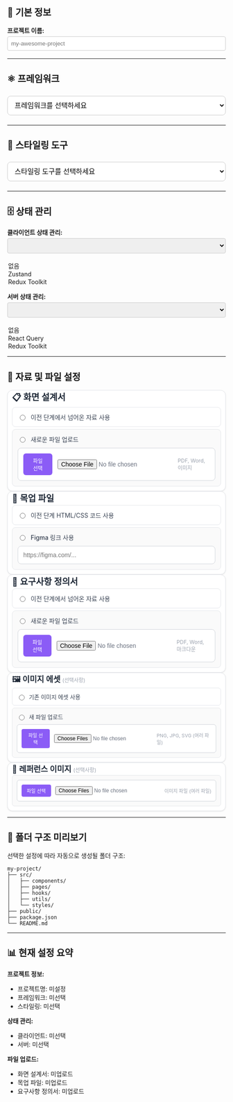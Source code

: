 ## 📝 기본 정보

**프로젝트 이름:**
<input type="text" id="projectName" name="projectName" placeholder="my-awesome-project" style="width: 100%; padding: 8px; border: 1px solid #ccc; border-radius: 4px; margin: 4px 0;" />

---

## ⚛️ 프레임워크

<select id="framework" name="framework" style="width: 100%; padding: 12px; border: 1px solid #ccc; border-radius: 8px; margin: 8px 0; font-size: 16px; background: white;">
  <option value="">프레임워크를 선택하세요</option>
  <option value="React">React</option>
  <option value="Vue">Vue</option>
</select>

---

## 🎨 스타일링 도구

<select id="styling" name="styling" style="width: 100%; padding: 12px; border: 1px solid #ccc; border-radius: 8px; margin: 8px 0; font-size: 16px; background: white;">
  <option value="">스타일링 도구를 선택하세요</option>
  <option value="Tailwind CSS">Tailwind CSS</option>
  <option value="Styled Components">Styled Components</option>
  <option value="CSS Modules">CSS Modules</option>
  <option value="SCSS">SCSS</option>
</select>

---

## 🗄️ 상태 관리

**클라이언트 상태 관리:**
<select id="clientState" name="clientState" style="width: 100%; padding: 8px; border: 1px solid #ccc; border-radius: 4px; margin: 4px 0;">

  <option value="None">없음</option>
  <option value="Zustand">Zustand</option>
  <option value="Redux Toolkit">Redux Toolkit</option>
</select>

**서버 상태 관리:**
<select id="serverState" name="serverState" style="width: 100%; padding: 8px; border: 1px solid #ccc; border-radius: 4px; margin: 4px 0;">

  <option value="None">없음</option>
  <option value="React Query">React Query</option>
  <option value="Redux Toolkit">Redux Toolkit</option>
</select>

---

## 📎 자료 및 파일 설정

<div>
  <!-- 화면 설계서 -->
  <div style="background: white; border: 1px solid #e5e7eb; border-radius: 12px; padding: 0 10px; box-shadow: 0 1px 3px rgba(0, 0, 0, 0.1); display: flex; flex-direction: column;">
    <h3 style="font-size: 20px; font-weight: 600; color: #1f2937; margin: 0 0 2px 0;">
      📋 화면 설계서
    </h3>
    <div style="display: flex; flex-direction: column; gap: 5px; margin-bottom: 10px;">
      <label style="display: flex; align-items: center; padding: 12px; border: 1px solid #e5e7eb; border-radius: 8px; cursor: pointer; transition: all 0.2s;" onmouseover="this.style.background='#f3f4f6'" onmouseout="this.style.background='white'">
        <input type="radio" name="designDocSource" value="previous" style="margin-right: 12px; accent-color: #8b5cf6;" />
        <span style="font-size: 14px; color: #374151;">이전 단계에서 넘어온 자료 사용</span>
      </label>
      <div style="display: flex; flex-direction: column; gap: 10px;  border: 1px solid #e5e7eb; border-radius: 8px; padding: 12px; background: #fafafa;">
        <label style="display: flex; align-items: center;">
          <input type="radio" name="designDocSource" value="upload" style="margin-right: 12px; accent-color: #8b5cf6;" />
          <span style="font-size: 14px; color: #374151; font-weight: 500;">새로운 파일 업로드</span>
        </label>
        <div style="display: flex; align-items: center; gap: 12px; padding: 12px; border: 1px solid #d1d5db; border-radius: 8px; background: white;">
          <button type="button" style="background: #8b5cf6; color: white; border: none; padding: 8px 16px; border-radius: 6px; font-size: 12px; font-weight: 500; cursor: pointer;">파일 선택</button>
          <input type="file" id="designDoc" name="designDoc" accept=".pdf,.doc,.docx,.png,.jpg,.jpeg" style="flex: 1; border: none; font-size: 14px; color: #6b7280;" />
          <span style="font-size: 12px; color: #9ca3af;">PDF, Word, 이미지</span>
        </div>
      </div>
    </div>
  </div>

  <!-- 목업 파일 -->
  <div style="background: white; border: 1px solid #e5e7eb; border-radius: 12px; padding: 0 10px; box-shadow: 0 1px 3px rgba(0, 0, 0, 0.1); display: flex; flex-direction: column;">
    <h3 style="font-size: 20px; font-weight: 600; color: #1f2937; margin: 0 0 2px 0;">
      🎨 목업 파일
    </h3>
    <div style="display: flex; flex-direction: column; gap: 5px; margin-bottom: 10px;">
      <label style="display: flex; align-items: center; padding: 12px; border: 1px solid #e5e7eb; border-radius: 8px; cursor: pointer; transition: all 0.2s;" onmouseover="this.style.background='#f3f4f6'" onmouseout="this.style.background='white'">
        <input type="radio" name="mockupSource" value="previous" style="margin-right: 12px; accent-color: #8b5cf6;" />
        <span style="font-size: 14px; color: #374151;">이전 단계 HTML/CSS 코드 사용</span>
      </label>
      <div style="display: flex; flex-direction: column; gap: 10px; border: 1px solid #e5e7eb; border-radius: 8px; padding: 12px; background: #fafafa;">
        <label style="display: flex; align-items: center;">
          <input type="radio" name="mockupSource" value="figma" style="margin-right: 12px; accent-color: #8b5cf6;" />
          <span style="font-size: 14px; color: #374151; font-weight: 500;">Figma 링크 사용</span>
        </label>
        <input type="url" id="figmaLink" name="figmaLink" placeholder="https://figma.com/..." style="width: 100%; padding: 12px; border: 1px solid #d1d5db; border-radius: 8px; font-size: 14px; background: white;" />
        </div>
      </div>
    </div>
  </div>

  <!-- 요구사항 정의서 -->
  <div style="background: white; border: 1px solid #e5e7eb; border-radius: 12px; padding: 0 10px; box-shadow: 0 1px 3px rgba(0, 0, 0, 0.1); display: flex; flex-direction: column;">
    <h3 style="font-size: 20px; font-weight: 600; color: #1f2937; margin: 0 0 2px 0;">
      📄 요구사항 정의서
    </h3>
    <div style="display: flex; flex-direction: column; gap: 5px; margin-bottom: 10px;">
      <label style="display: flex; align-items: center; padding: 12px; border: 1px solid #e5e7eb; border-radius: 8px; cursor: pointer; transition: all 0.2s;" onmouseover="this.style.background='#f3f4f6'" onmouseout="this.style.background='white'">
        <input type="radio" name="requirementsSource" value="previous" style="margin-right: 12px; accent-color: #8b5cf6;" />
        <span style="font-size: 14px; color: #374151;">이전 단계에서 넘어온 자료 사용</span>
      </label>
      <div style="display: flex; flex-direction: column; gap: 10px; border: 1px solid #e5e7eb; border-radius: 8px; padding: 12px; background: #fafafa;">
        <label style="display: flex; align-items: center;">
          <input type="radio" name="requirementsSource" value="upload" style="margin-right: 12px; accent-color: #8b5cf6;" />
          <span style="font-size: 14px; color: #374151; font-weight: 500;">새로운 파일 업로드</span>
        </label>
        <div style="display: flex; align-items: center; gap: 12px; padding: 12px; border: 1px solid #d1d5db; border-radius: 8px; background: white;">
          <button type="button" style="background: #8b5cf6; color: white; border: none; padding: 8px 16px; border-radius: 6px; font-size: 12px; font-weight: 500; cursor: pointer;">파일 선택</button>
          <input type="file" id="requirements" name="requirements" accept=".pdf,.doc,.docx,.md,.txt" style="flex: 1; border: none; font-size: 14px; color: #6b7280;" />
          <span style="font-size: 12px; color: #9ca3af;">PDF, Word, 마크다운</span>
        </div>
      </div>
    </div>
  </div>

  <!-- 이미지 에셋 -->
  <div style="background: white; border: 1px solid #e5e7eb; border-radius: 12px; padding: 0 10px; box-shadow: 0 1px 3px rgba(0, 0, 0, 0.1); display: flex; flex-direction: column;">
    <h4 style="font-size: 18px; font-weight: 600; color: #1f2937; margin: 0 0 2px 0;">
      🖼️ 이미지 에셋 <span style="font-size: 12px; color: #9ca3af; font-weight: normal;">(선택사항)</span>
    </h4>
    <div style="display: flex; flex-direction: column; gap: 5px; margin-bottom: 10px;">
      <label style="display: flex; align-items: center; padding: 10px; border: 1px solid #e5e7eb; border-radius: 6px; cursor: pointer; transition: all 0.2s;" onmouseover="this.style.background='#f3f4f6'" onmouseout="this.style.background='white'">
        <input type="radio" name="imageAssetsSource" value="previous" style="margin-right: 10px; accent-color: #8b5cf6;" />
        <span style="font-size: 13px; color: #374151;">기존 이미지 에셋 사용</span>
      </label>
      <div style="display: flex; flex-direction: column; gap: 8px; border: 1px solid #e5e7eb; border-radius: 6px; padding: 10px; background: #fafafa;">
        <label style="display: flex; align-items: center;">
          <input type="radio" name="imageAssetsSource" value="upload" style="margin-right: 10px; accent-color: #8b5cf6;" />
          <span style="font-size: 13px; color: #374151; font-weight: 500;">새 파일 업로드</span>
        </label>
        <div style="display: flex; align-items: center; gap: 10px; padding: 10px; border: 1px solid #d1d5db; border-radius: 6px; background: white;">
          <button type="button" style="background: #8b5cf6; color: white; border: none; padding: 6px 12px; border-radius: 4px; font-size: 11px; font-weight: 500; cursor: pointer;">파일 선택</button>
          <input type="file" id="imageAssets" name="imageAssets" accept=".png,.jpg,.jpeg,.svg,.gif" multiple style="flex: 1; border: none; font-size: 12px; color: #6b7280; background: none;" />
          <span style="font-size: 11px; color: #9ca3af;">PNG, JPG, SVG (여러 파일)</span>
        </div>
      </div>
    </div>
  </div>

  <!-- 레퍼런스 이미지 -->
  <div style="background: white; border: 1px solid #e5e7eb; border-radius: 12px; padding: 0 10px; box-shadow: 0 1px 3px rgba(0, 0, 0, 0.1); display: flex; flex-direction: column;">
    <h4 style="font-size: 18px; font-weight: 600; color: #1f2937; margin: 0 0 2px 0;">
      🌟 레퍼런스 이미지 <span style="font-size: 12px; color: #9ca3af; font-weight: normal;">(선택사항)</span>
    </h4>
    <div style="display: flex; flex-direction: column; gap: 5px; margin-bottom: 10px;">
      <div style="display: flex; flex-direction: column; gap: 8px; border: 1px solid #e5e7eb; border-radius: 6px; padding: 10px; background: #fafafa;">
        <div style="display: flex; align-items: center; gap: 10px; padding: 10px; border: 1px solid #d1d5db; border-radius: 6px; background: white;">
          <button type="button" style="background: #8b5cf6; color: white; border: none; padding: 6px 12px; border-radius: 4px; font-size: 11px; font-weight: 500; cursor: pointer;">파일 선택</button>
          <input type="file" id="references" name="references" accept=".png,.jpg,.jpeg,.gif,.webp" multiple style="flex: 1; border: none; font-size: 12px; color: #6b7280; background: none;" />
          <span style="font-size: 11px; color: #9ca3af;">이미지 파일 (여러 파일)</span>
        </div>
      </div>
    </div>
  </div>

</div>

---

## 📁 폴더 구조 미리보기

선택한 설정에 따라 자동으로 생성될 폴더 구조:

```
my-project/
├── src/
│   ├── components/
│   ├── pages/
│   ├── hooks/
│   ├── utils/
│   └── styles/
├── public/
├── package.json
└── README.md
```

---

## 📊 현재 설정 요약

**프로젝트 정보:**

- 프로젝트명: 미설정
- 프레임워크: 미선택
- 스타일링: 미선택

**상태 관리:**

- 클라이언트: 미선택
- 서버: 미선택

**파일 업로드:**

- 화면 설계서: 미업로드
- 목업 파일: 미업로드
- 요구사항 정의서: 미업로드
